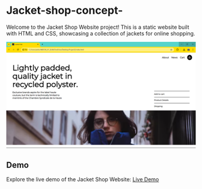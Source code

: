 # Jacket-shop-concept-
Welcome to the Jacket Shop Website project! This is a static website built with HTML and CSS, showcasing a collection of jackets for online shopping.
<p><img src="Jacket-Shop-View.png" alt="Jacket Shop Website Preview"></p>

<h2 id="demo">Demo</h2>
<p>Explore the live demo of the Jacket Shop Website: <a href="https://ashish08kothari.github.io/Jacket-shop-concept-/">Live Demo</a></p>
